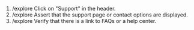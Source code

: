 1. /explore Click on "Support" in the header.
2. /explore Assert that the support page or contact options are displayed.
3. /explore Verify that there is a link to FAQs or a help center.